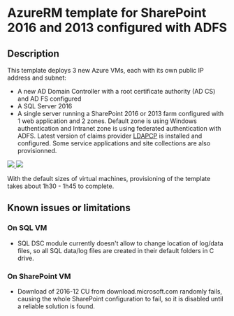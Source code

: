 # AzureRM template for SharePoint 2016 and 2013 configured with ADFS

## Description

This template deploys 3 new Azure VMs, each with its own public IP address and subnet:

* A new AD Domain Controller with a root certificate authority (AD CS) and AD FS configured
* A SQL Server 2016
* A single server running a SharePoint 2016 or 2013 farm configured with 1 web application and 2 zones. Default zone is using Windows authentication and Intranet zone is using federated authentication with ADFS. Latest version of claims provider [LDAPCP](http://ldapcp.com/) is installed and configured. Some service applications and site collections are also provisionned.

<a href="https://portal.azure.com/#create/Microsoft.Template/uri/https%3A%2F%2Fraw.githubusercontent.com%2Frubensr%2Fazure-quickstart-templates%2Fra%2Fsharepoint-adfs-dsc%2Fazuredeploy.json" target="_blank">
    <img src="http://azuredeploy.net/deploybutton.png"/>
</a>
<a href="http://armviz.io/#/?load=https%3A%2F%2Fraw.githubusercontent.com%2Frubensr%2Fazure-quickstart-templates%2Fra%2Fsharepoint-adfs-ra%2Fazuredeploy.json" target="_blank">
    <img src="http://armviz.io/visualizebutton.png"/>
</a>

With the default sizes of virtual machines, provisioning of the template takes about 1h30 - 1h45 to complete.

## Known issues or limitations

### On SQL VM

* SQL DSC module currently doesn't allow to change location of log/data files, so all SQL data/log files are created in their default folders in C drive.

### On SharePoint VM

* Download of 2016-12 CU from download.microsoft.com randomly fails, causing the whole SharePoint configuration to fail, so it is disabled until a reliable solution is found.
